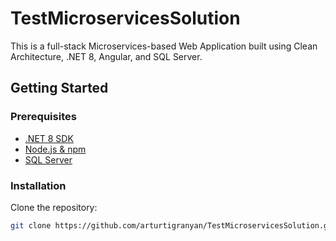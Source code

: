 # TestMicroservicesSolution

This is a full-stack Microservices-based Web Application built using Clean Architecture, .NET 8, Angular, and SQL Server.

## Getting Started

### Prerequisites

- [.NET 8 SDK](https://dotnet.microsoft.com/download/dotnet/8.0)
- [Node.js & npm](https://nodejs.org/en/download/)
- [SQL Server](https://www.microsoft.com/en-us/sql-server/sql-server-downloads)

### Installation

Clone the repository:

```bash
git clone https://github.com/arturtigranyan/TestMicroservicesSolution.git